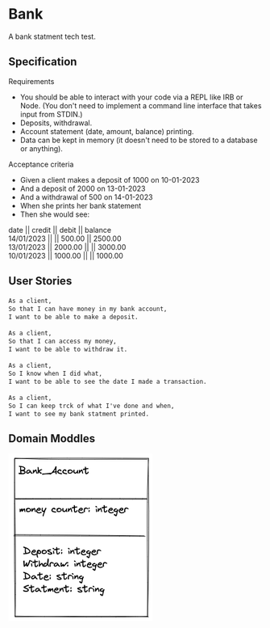 # Bank

A bank statment tech test. 

## Specification

Requirements
 - You should be able to interact with your code via a REPL like IRB or Node. (You don't need to implement a command line interface that takes input from STDIN.)
 - Deposits, withdrawal.
 - Account statement (date, amount, balance) printing.
 - Data can be kept in memory (it doesn't need to be stored to a database or anything).

Acceptance criteria
 - Given a client makes a deposit of 1000 on 10-01-2023
 - And a deposit of 2000 on 13-01-2023
 - And a withdrawal of 500 on 14-01-2023
 - When she prints her bank statement
 - Then she would see:

 date || credit || debit || balance\
14/01/2023 || || 500.00 || 2500.00\
13/01/2023 || 2000.00 || || 3000.00\
10/01/2023 || 1000.00 || || 1000.00

## User Stories

```
As a client,
So that I can have money in my bank account,
I want to be able to make a deposit.

As a client,
So that I can access my money,
I want to be able to withdraw it.

As a client,
So I know when I did what,
I want to be able to see the date I made a transaction.

As a client,
So I can keep trck of what I've done and when,
I want to see my bank statment printed. 
```
## Domain Moddles

![](public/images/Inputs_and_Outputs.png)
